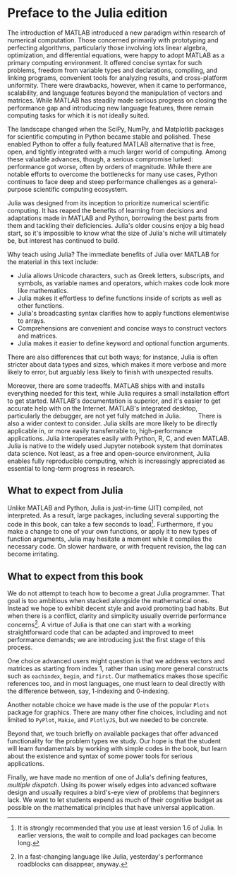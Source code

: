 # Preface to the Julia edition

The introduction of MATLAB introduced a new paradigm within research of numerical computation. Those concerned primarily with prototyping and perfecting algorithms, particularly those involving lots linear algebra, optimization, and differential equations, were happy to adopt MATLAB as a primary computing environment. It offered concise syntax for such problems, freedom from variable types and declarations, compiling, and linking programs, convenient tools for analyzing results, and cross-platform uniformity. There were drawbacks, however, when it came to performance, scalability, and language features beyond the manipulation of vectors and matrices. While MATLAB has steadily made serious progress on closing the performance gap and introducing new language features, there remain computing tasks for which it is not ideally suited.

The landscape changed when the SciPy, NumPy, and Matplotlib packages for scientific computing in Python became stable and polished. These enabled Python to offer a fully featured MATLAB alternative that is free, open, and tightly integrated with a much larger world of computing. Among these valuable advances, though, a serious compromise lurked: performance got worse, often by orders of magnitude. While there are notable efforts to overcome the bottlenecks for many use cases, Python continues to face deep and steep performance challenges as a general-purpose scientific computing ecosystem.

Julia was designed from its inception to prioritize numerical scientific computing. It has reaped the benefits of learning from decisions and adaptations made in MATLAB and Python, borrowing the best parts from them and tackling their deficiencies. Julia's older cousins enjoy a big head start, so it's impossible to know what the size of Julia's niche will ultimately be, but interest has continued to build.

Why teach using Julia? The immediate benefits of Julia over MATLAB for the material in this text include:

* Julia allows Unicode characters, such as Greek letters, subscripts, and symbols, as variable names and operators, which makes code look more like mathematics.
* Julia makes it effortless to define functions inside of scripts as well as other functions.
* Julia's broadcasting syntax clarifies how to apply functions elementwise to arrays.
* Comprehensions are convenient and concise ways to construct vectors and matrices.
* Julia makes it easier to define keyword and optional function arguments.

There are also differences that cut both ways; for instance, Julia is often stricter about data types and sizes, which makes it more verbose and more likely to error, but arguably less likely to finish with unexpected results. 

Moreover, there are some tradeoffs. MATLAB ships with and installs everything needed for this text, while Julia requires a small installation effort to get started. MATLAB's documentation is superior, and it's easier to get accurate help with on the Internet. MATLAB's integrated desktop, particularly the debugger, are not yet fully matched in Julia.
        
There is also a wider context to consider. Julia skills are more likely to be directly applicable in, or more easily transferrable to, high-performance applications. Julia interoperates easily with Python, R, C, and even MATLAB. Julia is native to the widely used Jupyter notebook system that dominates data science. Not least, as a free and open-source environment, Julia enables fully reproducible computing, which is increasingly appreciated as essential to long-term progress in research.

## What to expect from Julia

Unlike MATLAB and Python, Julia is just-in-time (JIT) compiled, not interpreted. As a result, large packages, including several supporting the code in this book, can take a few seconds to load[^version]. Furthermore, if you make a change to one of your own functions, or apply it to new types of function arguments, Julia may hesitate a moment while it compiles the necessary code. On slower hardware, or with frequent revision, the lag can become irritating.

[^version]: It is strongly recommended that you use at least version 1.6 of Julia. In earlier versions, the wait to compile and load packages can become long.
## What to expect from this book

We do not attempt to teach how to become a great Julia programmer. That goal is too ambitious when stacked alongside the mathematical ones. Instead we hope to exhibit decent style and avoid promoting bad habits. But when there is a conflict, clarity and simplicity usually override performance concerns[^fast].  A virtue of Julia is that one can start with a working straightforward code that can be adapted and improved to meet performance demands; we are introducing just the first stage of this process.

[^fast]: In a fast-changing language like Julia, yesterday's performance roadblocks can disappear, anyway.

One choice advanced users might question is that we address vectors and matrices as starting from index 1, rather than using more general constructs such as `eachindex`, `begin`, and `first`. Our mathematics makes those specific references too, and in most languages, one must learn to deal directly with the difference between, say, 1-indexing and 0-indexing. 

Another notable choice we have made is the use of the popular `Plots` package for graphics. There are many other fine choices, including and not limited to `PyPlot`, `Makie`, and `PlotlyJS`, but we needed to be concrete.

Beyond that, we touch briefly on available packages that offer advanced functionality for the problem types we study. Our hope is that the student will learn fundamentals by working with simple codes in the book, but learn about the existence and syntax of some power tools for serious applications.

Finally, we have made no mention of one of Julia's defining features, *multiple dispatch*. Using its power wisely edges into advanced software design and usually requires a bird's-eye view of problems that beginners lack. We want to let students expend as much of their cognitive budget as possible on the mathematical principles that have universal application. 